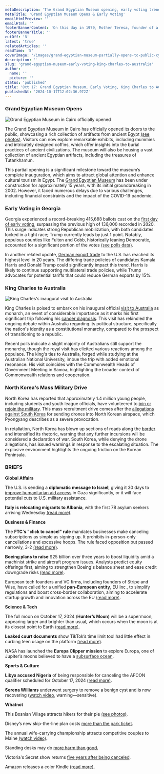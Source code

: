 ```yaml
---
metaDescription: 'The Grand Egyptian Museum opening, early voting trends, and King Charles’ plans to visit Australia.'
metaTitle: 'Grand Egyptian Museum Opens & Early Voting'
emailHtmlPreview: ''
emailHtml: ''
footerBannerContent: 'On this day in 1979, Mother Teresa, founder of a Roman Catholic order dedicated to the poor and destitute in India, was named the recipient of the Nobel Prize for Peace.'
footerBannerTitle: ''
cutOff: '8'
latest: 'true'
relatedArticles: ''
readTime: '5'
coverImage: '/images/grand-egyptian-museum-partially-opens-to-public-cyMD.webp'
description: ''
slug: 'grand-egyptian-museum-early-voting-king-charles-to-australia'
author:
  name: ''
  picture: ''
status: 'published'
title: 'Oct 17: Grand Egyptian Museum, Early Voting, King Charles to Australia'
publishedAt: '2024-10-17T12:02:36.972Z'
---
```


### Grand Egyptian Museum Opens

![Grand Egyptian Museum in Cairo officially opened](/images/grand-egyptian-museum-partially-opens-to-public-Q5Mj.webp)

The Grand Egyptian Museum in Cairo has officially opened its doors to the public, showcasing a rich collection of artifacts from ancient Egypt [(see photos)](https://www.bbc.com/news/articles/c4gdjpdd18yo). Visitors can now explore remarkable exhibits, including mummies and intricately designed coffins, which offer insights into the burial practices of ancient civilizations. The museum will also be housing a vast collection of ancient Egyptian artifacts, including the treasures of Tutankhamun.

This partial opening is a significant milestone toward the museum’s complete inauguration, which aims to attract global attention and enhance cultural tourism in Egypt. The [Grand Egyptian Museum](https://grandegyptianmuseum.org/) has been under construction for approximately 15 years, with its initial groundbreaking in 2002. However, it faced numerous delays due to various challenges, including financial constraints and the impact of the COVID-19 pandemic.

### Early Voting in Georgia

Georgia experienced a record-breaking 415,688 ballots cast on the [first day of early voting](https://www.newsweek.com/trump-harris-election-georgia-early-voting-county-breakdown-1970000), surpassing the previous high of 136,000 recorded in 2020. This surge indicates strong Republican mobilization, with both candidates locked in a tight race; Trump currently leads by just 1 point. Notably, populous counties like Fulton and Cobb, historically leaning Democratic, accounted for a significant portion of the votes [(see polls data)](https://www.newsweek.com/georgia-first-day-early-voting-record-election-2024-1969476).

In another related update, [German export trade](https://www.dw.com/en/german-exports-to-us-reach-new-high-as-election-looms/a-70510067) to the U.S. has reached its highest level in 20 years. The differing trade policies of candidates Kamala Harris and Donald Trump could significantly impact this trend. Harris is likely to continue supporting multilateral trade policies, while Trump advocates for potential tariffs that could reduce German exports by 15%.

### King Charles to Australia

![King Charles's inaugural visit to Australia](/images/australia-awaits-king-charles-on-first-big-overseas-tour-since-cancer-diagnosis-g3Mz.webp)

King Charles is poised to embark on his inaugural official [visit to Australia](https://www.nbcnews.com/news/world/australia-awaits-king-charles-first-big-overseas-tour-cancer-diagnosis-rcna175654) as monarch, an event of considerable importance as it marks his first significant trip following his [cancer diagnosis](https://www.nbcnews.com/news/world/king-charles-diagnosed-cancer-rcna137293). This visit has rekindled the ongoing debate within Australia regarding its political structure, specifically the nation's identity as a constitutional monarchy, compared to the prospect of transitioning to a republic.

Recent polls indicate a slight majority of Australians still support the monarchy, though the royal visit has elicited various reactions among the populace. The king's ties to Australia, forged while studying at the Australian National University, imbue the trip with added emotional resonance. His visit coincides with the Commonwealth Heads of Government Meeting in Samoa, highlighting the broader context of Commonwealth relations and cooperation.

### North Korea's Mass Military Drive

North Korea has reported that approximately 1.4 million young people, including students and youth league officials, have volunteered to [join or rejoin the military](https://www.aljazeera.com/news/2024/10/16/north-korea-claims-1-4-million-apply-to-join-army-amid-tensions-with-south). This mass recruitment drive comes after the [allegations against South Korea](https://www.theguardian.com/world/2024/oct/14/north-korea-south-korea-drones-accusations-pyongyang) for sending drones into North Korean airspace, which Pyongyang describes as a severe provocation.

In retaliation, North Korea has blown up sections of roads along the [border](https://www.geopolitics.world/archives/trump-putin-talks-north-korea-closes-border-israel-s-retaliation) and intensified its rhetoric, warning that any further incursions will be considered a declaration of war. South Korea, while denying the drone allegations, has issued warnings in response to the escalating situation. The explosive environment highlights the ongoing friction on the Korean Peninsula.

### BRIEFS

**Global Affairs**

The U.S. is sending a **diplomatic message to Israel**, giving it 30 days to [improve humanitarian aid access](https://www.bbc.com/news/articles/c9wk0e8zey2o) in Gaza significantly, or it will face potential cuts to U.S. military assistance.

**Italy is relocating migrants to Albania**, with the first 78 asylum seekers arriving Wednesday [(read more)](https://edition.cnn.com/2024/10/16/world/italy-first-migrants-albania-intl/index.html).

**Business & Finance**

The **FTC's "click to cancel" rule** mandates businesses make canceling subscriptions as simple as signing up. It prohibits in-person-only cancellations and excessive hoops. The rule faced opposition but passed narrowly, 3-2 [(read more)](https://www.usnews.com/news/top-news/articles/2024-10-16/ftc-takes-on-subscription-traps-with-click-to-cancel-rule).

**Boeing plans to raise** $25 billion over three years to boost liquidity amid a machinist strike and aircraft program issues. Analysts predict equity offerings first, aiming to strengthen Boeing's balance sheet and ease credit downgrade risks [(read more)](https://www.nbcnews.com/business/business-news/boeing-raise-much-25-billion-shore-balance-sheet-rcna175580).

European tech founders and VC firms, including founders of Stripe and Wise, have called for a unified **pan-European entity**, EU Inc., to simplify regulations and boost cross-border collaboration, aiming to accelerate startup growth and innovation across the EU [(read more)](https://www.cnbc.com/2024/10/14/european-founders-call-for-single-eu-startup-body-to-boost-tech-sector.html).

**Science & Tech**

The full moon on October 17, 2024 (**Hunter’s Moon**) will be a supermoon, appearing larger and brighter than usual, which occurs when the moon is at its closest point to Earth [(read more)](https://www.space.com/38940-supermoon-facts.html).

**Leaked court documents** show TikTok’s time limit tool had little effect in curbing teen usage on the platform [(read more)](https://edition.cnn.com/2024/10/11/tech/tiktok-documents-teen-users/index.html).

NASA has launched the **Europa Clipper mission** to explore Europa, one of Jupiter’s moons believed to have a [subsurface ocean](https://en.inform.kz/news/nasa-launches-europa-mission-to-explore-potentially-habitable-ocean-moon-08d3a1/).

**Sports & Culture**

**Libya accused Nigeria** of being responsible for canceling the AFCON qualifier scheduled for October 17, 2024 [(read more)](https://www.dw.com/en/libya-blames-nigeria-for-afcon-qualifier-cancellation/a-70505269).

**Serena Williams** underwent surgery to remove a benign cyst and is now recovering ([watch video](https://www.tiktok.com/@serena/video/7426155598523157806?_r=1&_t=8qZulA26c8s), warning—sensitive).

**Whatnot**

This Bosnian Village attracts hikers for their pie [(see photos)](https://www.thrillist.com/travel/nation/lukomir-bosnia-burek-pie).

Disney’s new skip-the-line plan costs [more than the park ticket](https://edition.cnn.com/travel/disney-parks-new-line-skip-plan/index.html).

The annual wife-carrying championship attracts competitive couples to Maine [(watch video)](https://apnews.com/article/wife-carrying-contest-maine-finland-cee06d37164e1c3dd7f4f9787500085b).

Standing desks may do [more harm than good.](https://scitechdaily.com/heart-health-alert-study-reveals-standing-desks-may-do-more-harm-than-good/)

Victoria's Secret show returns [five years after being canceled](https://www.bbc.com/news/articles/c20mvl3pr1vo).

Amazon releases a color Kindle [(read more)](https://www.theverge.com/2024/10/16/24271632/amazon-kindle-colorsoft-specs-price-hands-on).